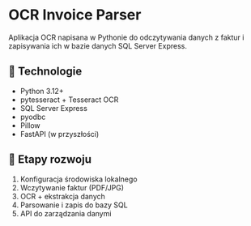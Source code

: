 # OCR Invoice Parser

Aplikacja OCR napisana w Pythonie do odczytywania danych z faktur i zapisywania ich w bazie danych SQL Server Express.

## 🔧 Technologie

- Python 3.12+
- pytesseract + Tesseract OCR
- SQL Server Express
- pyodbc
- Pillow
- FastAPI (w przyszłości)

## 🚀 Etapy rozwoju

1. Konfiguracja środowiska lokalnego
2. Wczytywanie faktur (PDF/JPG)
3. OCR + ekstrakcja danych
4. Parsowanie i zapis do bazy SQL
5. API do zarządzania danymi
